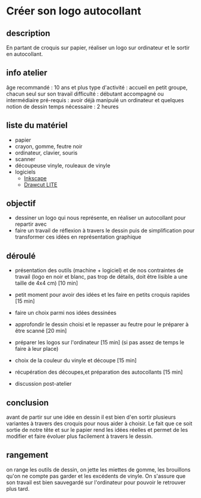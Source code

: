 # Créer son logo autocollant

## description
En partant de croquis sur papier, réaliser un logo sur ordinateur et le sortir en autocollant.

## info atelier
âge recommandé : 10 ans et plus
type d'activité : accueil en petit groupe, chacun seul sur son travail
difficulté : débutant accompagné ou intermédiaire
pré-requis : avoir déjà manipulé un ordinateur et quelques notion de dessin
temps nécessaire : 2 heures

## liste du matériel
- papier
- crayon, gomme, feutre noir
- ordinateur, clavier, souris
- scanner
- découpeuse vinyle, rouleaux de vinyle
- logiciels
	- [Inkscape](https://inkscape.org/fr/)
	- [Drawcut LITE](https://www.draw-cut.com/)

## objectif
- dessiner un logo qui nous représente, en réaliser un autocollant pour repartir avec
- faire un travail de réflexion à travers le dessin puis de simplification pour transformer ces idées en représentation graphique

## déroulé
- présentation des outils (machine + logiciel) et de nos contraintes de travail (logo en noir et blanc, pas trop de détails, doit être lisible a une taille de 4x4 cm) [10 min]
- petit moment pour avoir des idées et les faire en petits croquis rapides [15 min]
- faire un choix parmi nos idées dessinées
- approfondir le dessin choisi et le repasser au feutre pour le préparer à être scanné [20 min]
- préparer les logos sur l'ordinateur [15 min] (si pas assez de temps le faire à leur place)
- choix de la couleur du vinyle et découpe [15 min]
- récupération des découpes,et préparation des autocollants [15 min]

- discussion post-atelier

## conclusion
avant de partir sur une idée en dessin il est bien d'en sortir plusieurs variantes à travers des croquis pour nous aider à choisir. Le fait que ce soit sortie de notre tête et sur le papier rend les idées réelles et permet de les modifier et faire évoluer plus facilement à travers le dessin.

## rangement
on range les outils de dessin, on jette les miettes de gomme, les brouillons qu'on ne compte pas garder et les excédents de vinyle. On s'assure que son travail est bien sauvegardé sur l'ordinateur pour pouvoir le retrouver plus tard.

